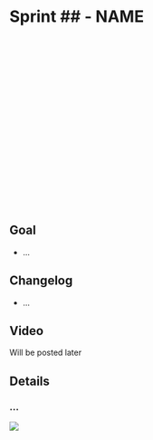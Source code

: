 # Sprint ## - NAME

<div style="background-image:url(https://images.unsplash.com/photo-1513704519535-f5c81aa78d0d?ixlib=rb-1.2.1&q=85&fm=jpg&crop=entropy&cs=srgb&w=900);background-position:center -200px;height:300px;"></div>

## Goal

- ...

## Changelog

- ...

## Video

Will be posted later

## Details

### ...

![](screenshot.png)
